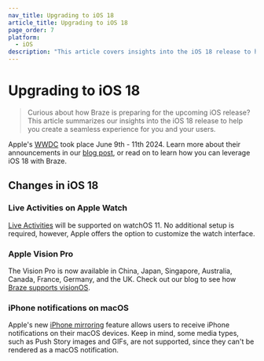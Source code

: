 ```yaml
---
nav_title: Upgrading to iOS 18
article_title: Upgrading to iOS 18
page_order: 7
platform: 
  - iOS
description: "This article covers insights into the iOS 18 release to help you upgrade your SDK seamlessly."
---
```


# Upgrading to iOS 18

> Curious about how Braze is preparing for the upcoming iOS release? This article summarizes our insights into the iOS 18 release to help you create a seamless experience for you and your users.

Apple's [WWDC](https://developer.apple.com/wwdc24/) took place June 9th - 11th 2024. Learn more about their announcements in our [blog post](https://www.braze.com/resources/articles/wwdc-announcements-bring-apple-intelligence-rcs-and-more-to-ios-18), or read on to learn how you can leverage iOS 18 with Braze.

## Changes in iOS 18

### Live Activities on Apple Watch

[Live Activities](https://www.braze.com/docs/developer_guide/platform_integration_guides/swift/live_activities/live_activities) will be supported on watchOS 11. No additional setup is required, however, Apple offers the option to customize the watch interface.

### Apple Vision Pro

The Vision Pro is now available in China, Japan, Singapore, Australia, Canada, France, Germany, and the UK. Check out our blog to see how [Braze supports visionOS](https://www.braze.com/resources/articles/building-braze-a-new-era-of-customer-engagement-braze-announces-visionos-support).

### iPhone notifications on macOS

Apple's new [iPhone mirroring](https://www.apple.com/newsroom/2024/06/macos-sequoia-takes-productivity-and-intelligence-on-mac-to-new-heights/) feature allows users to receive iPhone notifications on their macOS devices. Keep in mind, some media types, such as Push Story images and GIFs, are not supported, since they can't be rendered as a macOS notification.
